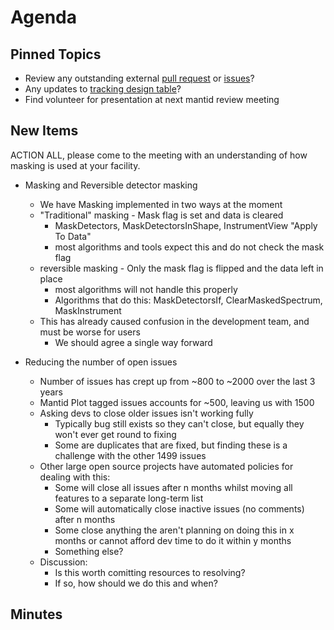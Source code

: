 Agenda
======

Pinned Topics
-------------
* Review any outstanding external [pull request](https://github.com/mantidproject/mantid/pulls?utf8=%E2%9C%93&q=is%3Apr+is%3Aopen+-label%3A%22State%3A+In+Progress%22) or [issues](https://github.com/mantidproject/mantid/issues)?
* Any updates to [tracking design table](https://github.com/mantidproject/documents/blob/master/Project-Management/TechnicalSteeringCommittee/reports/TSC-TrackingDesignProposals.md)?
* Find volunteer for presentation at next mantid review meeting

New Items
---------

ACTION ALL, please come to the meeting with an understanding of how masking is used at your facility.

* Masking and Reversible detector masking
  * We have Masking implemented in two ways at the moment
  * "Traditional" masking - Mask flag is set and data is cleared
    * MaskDetectors, MaskDetectorsInShape, InstrumentView "Apply To Data"
    * most algorithms and tools expect this and do not check the mask flag
  * reversible masking - Only the mask flag is flipped and the data left in place
    * most algorithms will not handle this properly
    * Algorithms that do this: MaskDetectorsIf, ClearMaskedSpectrum, MaskInstrument
  * This has already caused confusion in the development team, and must be worse for users
    * We should agree a single way forward
  
* Reducing the number of open issues
  * Number of issues has crept up from ~800 to ~2000 over the last 3 years
  * Mantid Plot tagged issues accounts for ~500, leaving us with 1500
  * Asking devs to close older issues isn't working fully
    * Typically bug still exists so they can't close, but equally they won't ever get round to fixing
    * Some are duplicates that are fixed, but finding these is a challenge with the other 1499 issues
   * Other large open source projects have automated policies for dealing with this:
     * Some will close all issues after n months whilst moving all features to a separate long-term list
     * Some will automatically close inactive issues (no comments) after n months
     * Some close anything the aren't planning on doing this in x months or cannot afford dev time to do it within y months
     * Something else?
   * Discussion:
     * Is this worth comitting resources to resolving?
     * If so, how should we do this and when?

Minutes
-------

  
